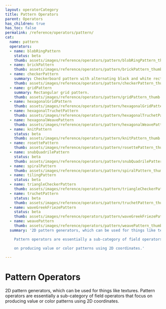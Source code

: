 ```yaml
---
layout: operatorCategory
title: Pattern Operators
parent: Operators
has_children: true
has_toc: false
permalink: /reference/operators/pattern/
cat:
  name: pattern
  operators:
  - name: blobRingPattern
    status: beta
    thumb: assets/images/reference/operators/pattern/blobRingPattern_thumb.png
  - name: brickPattern
    thumb: assets/images/reference/operators/pattern/brickPattern_thumb.png
  - name: checkerPattern
    summary: Checkerboard pattern with alternating black and white rectangles.
    thumb: assets/images/reference/operators/pattern/checkerPattern_thumb.png
  - name: gridPattern
    summary: Rectangular grid pattern.
    thumb: assets/images/reference/operators/pattern/gridPattern_thumb.png
  - name: hexagonalGridPattern
    thumb: assets/images/reference/operators/pattern/hexagonalGridPattern_thumb.png
  - name: hexagonalTruchetPattern
    thumb: assets/images/reference/operators/pattern/hexagonalTruchetPattern_thumb.png
  - name: hexagonalWeavePattern
    thumb: assets/images/reference/operators/pattern/hexagonalWeavePattern_thumb.png
  - name: knitPattern
    status: beta
    thumb: assets/images/reference/operators/pattern/knitPattern_thumb.png
  - name: rosettePattern
    thumb: assets/images/reference/operators/pattern/rosettePattern_thumb.png
  - name: snubQuadrilePattern
    status: beta
    thumb: assets/images/reference/operators/pattern/snubQuadrilePattern_thumb.png
  - name: spiralPattern
    thumb: assets/images/reference/operators/pattern/spiralPattern_thumb.png
  - name: tilingPattern
    status: beta
  - name: triangleCheckerPattern
    thumb: assets/images/reference/operators/pattern/triangleCheckerPattern_thumb.png
  - name: truchetPattern
    status: beta
    thumb: assets/images/reference/operators/pattern/truchetPattern_thumb.png
  - name: waveGreekFriezePattern
    status: beta
    thumb: assets/images/reference/operators/pattern/waveGreekFriezePattern_thumb.png
  - name: weavePattern
    thumb: assets/images/reference/operators/pattern/weavePattern_thumb.png
  summary: '2D pattern generators, which can be used for things like textures.

    Pattern operators are essentially a sub-category of field operators that focus

    on producing value or color patterns using 2D coordinates.'

---
```


# Pattern Operators

2D pattern generators, which can be used for things like textures.
Pattern operators are essentially a sub-category of field operators that focus
on producing value or color patterns using 2D coordinates.
